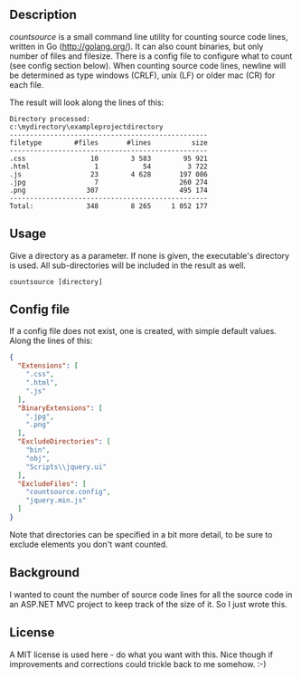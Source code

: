 ## Description

*countsource* is a small command line utility for counting source code lines, written in Go (http://golang.org/). 
It can also count binaries, but only number of files and filesize.
There is a config file to configure what to count (see config section below).
When counting source code lines, newline will be determined as type windows (CRLF), unix (LF) or older mac (CR) for each file.

The result will look along the lines of this:
```
Directory processed:
c:\mydirectory\exampleprojectdirectory
-------------------------------------------------
filetype        #files       #lines          size
-------------------------------------------------
.css                10        3 583        95 921
.html                1           54         3 722
.js                 23        4 628       197 086
.jpg                 7                    260 274
.png               307                    495 174
-------------------------------------------------
Total:             348        8 265     1 052 177
```

## Usage

Give a directory as a parameter. If none is given, the executable's directory is used.
All sub-directories will be included in the result as well.

```
countsource [directory]
```

## Config file

If a config file does not exist, one is created, with simple default values. 
Along the lines of this:

```JSON
{
  "Extensions": [
    ".css",
    ".html",
    ".js"
  ],
  "BinaryExtensions": [
    ".jpg",
    ".png"
  ],
  "ExcludeDirectories": [
    "bin",
    "obj",
    "Scripts\\jquery.ui"
  ],
  "ExcludeFiles": [
    "countsource.config",
    "jquery.min.js"
  ]
}
```

Note that directories can be specified in a bit more detail, to be sure to exclude elements you don't want counted.

## Background

I wanted to count the number of source code lines for all the source code in an ASP.NET MVC project to keep track of the size of it. So I just wrote this.

## License

A MIT license is used here - do what you want with this. Nice though if improvements and corrections could trickle back to me somehow. :-)
